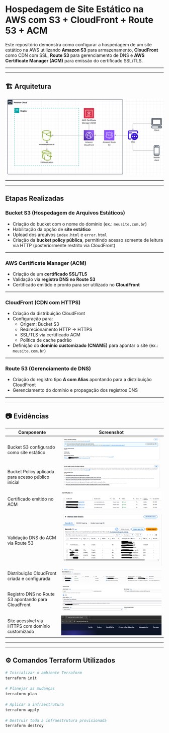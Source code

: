 # Hospedagem de Site Estático na AWS com S3 + CloudFront + Route 53 + ACM

Este repositório demonstra como configurar a hospedagem de um site estático na AWS utilizando **Amazon S3** para armazenamento, **CloudFront** como CDN com SSL, **Route 53** para gerenciamento de DNS e **AWS Certificate Manager (ACM)** para emissão do certificado SSL/TLS.

---
---
## 🏗️ Arquitetura

![Diagrama de Arquitetura](evidencias/diagrama.png)

---
---
## Etapas Realizadas

### Bucket S3 (Hospedagem de Arquivos Estáticos)
- Criação do bucket com o nome do domínio (ex.: `meusite.com.br`)
- Habilitação da opção de **site estático**
- Upload dos arquivos `index.html` e `error.html`
- Criação da **bucket policy pública**, permitindo acesso somente de leitura via HTTP (posteriormente restrito via CloudFront)

---
### AWS Certificate Manager (ACM)
- Criação de um **certificado SSL/TLS**
- Validação via **registro DNS no Route 53**
- Certificado emitido e pronto para ser utilizado no **CloudFront**

---
### CloudFront (CDN com HTTPS)
- Criação da distribuição CloudFront
- Configuração para:
  - Origem: Bucket S3
  - Redirecionamento HTTP → HTTPS
  - SSL/TLS via certificado ACM
  - Política de cache padrão
- Definição do **domínio customizado (CNAME)** para apontar o site (ex.: `meusite.com.br`)

---
### Route 53 (Gerenciamento de DNS)
- Criação do registro tipo **A com Alias** apontando para a distribuição CloudFront
- Gerenciamento do domínio e propagação dos registros DNS

---
---
## 📷 Evidências

| Componente                                              | Screenshot                                     |
|---------------------------------------------------------|-------------------------------------------------|
| Bucket S3 configurado como site estático                | ![S3](evidencias/s3.png)                       |
| Bucket Policy aplicada para acesso público inicial      | ![Policy](evidencias/policy.png)               |
| Certificado emitido no ACM                              | ![ACM](evidencias/acm.png)                     |
| Validação DNS do ACM via Route 53                       | ![Route53-Validation](evidencias/validation.png)|
| Distribuição CloudFront criada e configurada            | ![CloudFront](evidencias/cloudfront.png)       |
| Registro DNS no Route 53 apontando para CloudFront      | ![DNS](evidencias/dns.png)                     |
| Site acessível via HTTPS com domínio customizado        | ![Site](evidencias/site.png)                   |

---
---
## ⚙️ Comandos Terraform Utilizados

```bash
# Inicializar o ambiente Terraform
terraform init

# Planejar as mudanças
terraform plan

# Aplicar a infraestrutura
terraform apply

# Destruir toda a infraestrutura provisionada
terraform destroy
